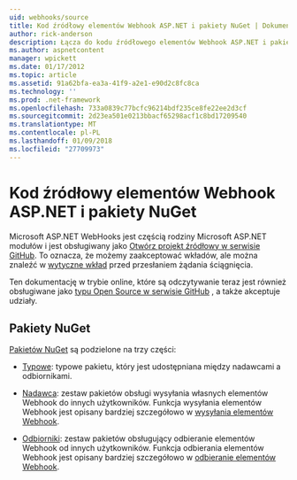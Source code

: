 ```yaml
---
uid: webhooks/source
title: Kod źródłowy elementów Webhook ASP.NET i pakiety NuGet | Dokumentacja firmy Microsoft
author: rick-anderson
description: Łącza do kodu źródłowego elementów Webhook ASP.NET i pakiety NuGet
ms.author: aspnetcontent
manager: wpickett
ms.date: 01/17/2012
ms.topic: article
ms.assetid: 91a62bfa-ea3a-41f9-a2e1-e90d2c8fc8ca
ms.technology: ''
ms.prod: .net-framework
ms.openlocfilehash: 733a0839c77bcfc96214bdf235ce8fe22ee2d3cf
ms.sourcegitcommit: 2d23ea501e0213bbacf65298acf1c8bd17209540
ms.translationtype: MT
ms.contentlocale: pl-PL
ms.lasthandoff: 01/09/2018
ms.locfileid: "27709973"
---
```

# <a name="aspnet-webhooks-source-code-and-nuget-packages"></a>Kod źródłowy elementów Webhook ASP.NET i pakiety NuGet

Microsoft ASP.NET WebHooks jest częścią rodziny Microsoft ASP.NET modułów i jest obsługiwany jako [Otwórz projekt źródłowy w serwisie GitHub](https://github.com/aspnet/WebHooks). To oznacza, że możemy zaakceptować wkładów, ale można znaleźć w [wytyczne wkład](https://github.com/aspnet/Home/blob/master/CONTRIBUTING.md) przed przesłaniem żądania ściągnięcia.

Ten dokumentację w trybie online, które są odczytywanie teraz jest również obsługiwane jako [typu Open Source w serwisie GitHub](http://docs.asp.net/en/latest/contribute/style-guide.html#style-guide) , a także akceptuje udziały.

## <a name="nuget-packages"></a>Pakiety NuGet

[Pakietów NuGet](https://nuget.org/packages?q=Microsoft.AspNet.WebHooks) są podzielone na trzy części:

* [Typowe](https://www.nuget.org/packages?q=Microsoft.AspNet.WebHooks.Common): typowe pakietu, który jest udostępniana między nadawcami a odbiornikami.

* [Nadawca](https://www.nuget.org/packages?q=Microsoft.AspNet.WebHooks.Custom): zestaw pakietów obsługi wysyłania własnych elementów Webhook do innych użytkowników. Funkcja wysyłania elementów Webhook jest opisany bardziej szczegółowo w [wysyłania elementów Webhook](sending/index.md).

* [Odbiorniki](https://www.nuget.org/packages?q=Microsoft.AspNet.WebHooks.Receivers): zestaw pakietów obsługujący odbieranie elementów Webhook od innych użytkowników. Funkcja odbierania elementów Webhook jest opisany bardziej szczegółowo w [odbieranie elementów Webhook](receiving/index.md).
